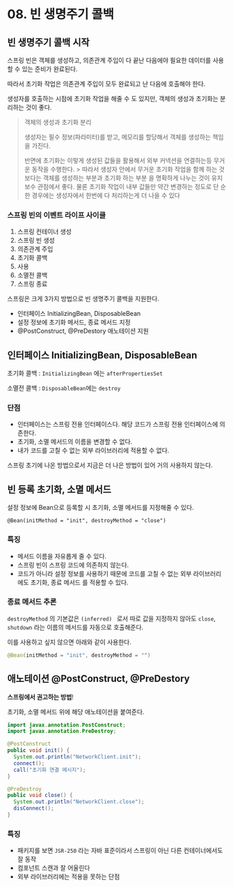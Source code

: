# 08. 빈 생명주기 콜백

## 빈 생명주기 콜백 시작

스프링 빈은 객체를 생성하고, 의존관계 주입이 다 끝난 다음에야 필요한 데이터를 사용할 수 있는 준비가 완료된다.

 따라서 초기화 작업은 의존관계 주입이 모두 완료되고 난 다음에 호출해야 한다.

생성자를 호출하는 시점에 초기화 작업을 해줄 수 도 있지만, 객체의 생성과 초기화는 분리하는 것이 좋다.

> 객체의 생성과 초기화 분리
>
> 생성자는 필수 정보(파라미터)를 받고, 메모리를 할당해서 객체를 생성하는 책임을 가진다. 
>
> 반면에 초기화는 이렇게 생성된 값들을 활용해서 외부 커넥션을 연결하는등 무거운 동작을 수행한다. > 따라서 생성자 안에서 무거운 초기화 작업을 함께 하는 것 보다는 객체를 생성하는 부분과 초기화 하는 부분 을 명확하게 나누는 것이 유지보수 관점에서 좋다. 물론 초기화 작업이 내부 값들만 약간 변경하는 정도로 단 순한 경우에는 생성자에서 한번에 다 처리하는게 더 나을 수 있다



### 스프링 빈의 이벤트 라이프 사이클

1. 스프링 컨테이너 생성
2. 스프링 빈 생성
3. 의존관계 주입
4. 초기화 콜백
5. 사용
6. 소멸전 콜백
7. 스프링 종료



스프링은 크게 3가지 방법으로 빈 생명주기 콜백을 지원한다.

* 인터페이스 InitializingBean, DisposableBean
* 설정 정보에 초기화 메서드, 종료 메서드 지정
* @PostConstruct, @PreDestory 애노테이션 지원





## 인터페이스 InitializingBean, DisposableBean

초기화 콜백 : `InitializingBean` 에는 `afterPropertiesSet` 

소멸전 콜백 : `DisposableBean`에는 `destroy` 



### 단점

* 인터페이스는 스프링 전용 인터페이스다. 해당 코드가 스프링 전용 인터페이스에 의존한다. 
* 초기화, 소멸 메서드의 이름을 변경할 수 없다. 
* 내가 코드를 고칠 수 없는 외부 라이브러리에 적용할 수 없다.



스프링 초기에 나온 방법으로서 지금은 더 나은 방법이 있어 거의 사용하지 않는다.



## 빈 등록 초기화, 소멸 메서드

설정 정보에 Bean으로 등록할 시 초기화, 소멸 메서드를 지정해줄 수 있다.

```
@Bean(initMethod = "init", destroyMethod = "close")
```



### 특징

* 메서드 이름을 자유롭게 줄 수 있다.
* 스프링 빈이 스프링 코드에 의존하지 않는다. 
* 코드가 아니라 설정 정보를 사용하기 때문에 코드를 고칠 수 없는 외부 라이브러리에도 초기화, 종료 메서드 를 적용할 수 있다.



### 종료 메서드 추론

`destroyMethod` 의 기본값은 `(inferred) ` 로서 따로 값을 지정하지 않아도 `close`, `shutdown` 라는 이름의 메서드를 자동으로 호출해준다.

이를 사용하고 싶지 않으면 아래와 같이 사용한다.

``` java
@Bean(initMethod = "init", destroyMethod = "")
```







## 애노테이션 @PostConstruct, @PreDestory

**스프링에서 권고하는 방법**!



초기화, 소멸 메서드 위에 해당 애노테이션을 붙여준다.

``` java
import javax.annotation.PostConstruct;
import javax.annotation.PreDestroy;

@PostConstruct
public void init() {
  System.out.println("NetworkClient.init");
  connect();
  call("초기화 연결 메시지");
}

@PreDestroy
public void close() {
  System.out.println("NetworkClient.close");
  disConnect();
}
```



### 특징

* 패키지를 보면 `JSR-250` 라는 자바 표준이라서 스프링이 아닌 다른 컨테이너에서도 잘 동작
* 컴포넌트 스캔과 잘 어울린다
* 외부 라이브러리에는 적용을 못하는 단점



